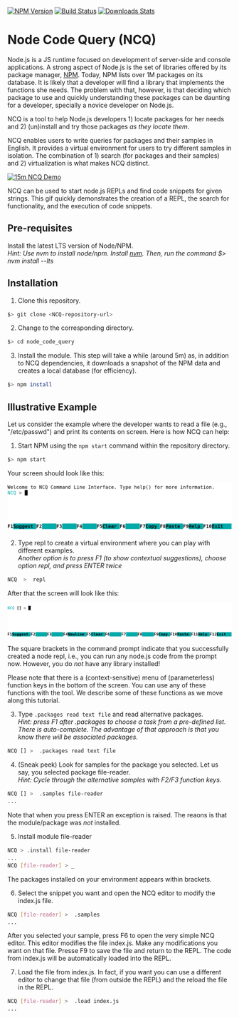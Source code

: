 
[![NPM Version][npm-image]][npm-url]
[![Build Status][travis-image]][travis-url]
[![Downloads Stats][npm-downloads]][npm-url]

# Node Code Query (NCQ)

Node.js is a JS runtime focused on development of server-side and console applications. A strong aspect of Node.js is the set of libraries offered by 
its package manager, [NPM](https://www.npmjs.com/). Today, NPM lists over 1M packages on its database. It is likely that a developer will find a library that implements the functions she needs. The problem with that, however, is that deciding which package to use and quickly understanding these packages can be daunting for a developer, specially a novice developer on Node.js.

NCQ is a tool to help Node.js developers 1) locate packages for her needs and 2) (un)install and try those packages *as they locate them*. 

NCQ enables users to write queries for packages and their samples in English. It provides a virtual environment for users to try different samples in isolation. The combination of 1) search (for packages and their samples) and 2) virtualization is what makes NCQ distinct.

[![15m NCQ Demo](https://img.youtube.com/vi/C1PZ2g96eVo/0.jpg)](https://www.youtube.com/watch?v=C1PZ2g96eVo&t=43s/0.jpg)


NCQ can be used to start node.js REPLs and find code snippets for given strings. This gif quickly demonstrates the creation of a REPL, the search for functionality, and the execution of code snippets.

<!--[Here](https://1drv.ms/v/s!AoG_FqzVTCCZj0TSWAbXMwvzJ_0Z) is a demonstration of a very rough idea of ​​the project.-->

## Pre-requisites

Install the latest LTS version of Node/NPM.<br>*Hint: Use nvm to install node/npm. Install [nvm](https://github.com/nvm-sh/nvm). Then, run the command $> nvm install --lts*

## Installation

1. Clone this repository.

```sh
$> git clone <NCQ-repository-url>
```

2. Change to the corresponding directory.


```sh
$> cd node_code_query
```

3. Install the module. This step will take a while (around 5m) as, in addition to NCQ dependencies, it downloads a snapshot of the NPM data and creates a local database (for efficiency).

```sh
$> npm install
```

## Illustrative Example

Let us consider the example where the developer wants to read a file (e.g., "/etc/passwd") and print its contents on screen. Here is how NCQ can help:

1. Start NPM using the `npm start` command within the repository directory. 

```sh
$> npm start
```
Your screen should look like this:

![KEYS](/media/ncq_norepl.png)

2. Type repl to create a virtual environment where you can play with different examples.<br>*Another option is to press F1 (to show contextual suggestions), choose option repl, and press ENTER twice*

```sh
NCQ  >  repl
```
After that the screen will look like this:

![KEYS](/media/keys.png)

The square brackets in the command prompt indicate that you successfully created a node repl, i.e., you can run any node.js code from the prompt now. However, you do *not* have any library installed!

Please note that there is a (context-sensitive) menu of (parameterless) function keys in the bottom of the screen. You can use any of these functions with the tool. We describe some of these functions as we move along this tutorial.

<!--
3. Type `.help` in the command line or F12 (as per the menu of function keys) to see which commands you can use. 

```sh
NCQ [] >  .help
.help
.break           Sometimes you get stuck, this gets you out
.clear           Break, and also clear the local context
.editor          Enter editor mode
.exit            Exit the repl
.help            Print this help message
.install         Install given package. (Usage: .install <package>)
.load            Load JS from a file into the REPL session
.packages        Search for packages using a task, optional index to navigate results. (Usage: .packages <task> , <index>)
.samples         Search for samples using package names, or with no arguments, your installed packages. (Usage: .samples <package/s>)
.samplesByTask   Search for samples using a task. (Usage: .samplesByTask <task>)
.save            Save all evaluated commands in this REPL session to a file
.version         Print REPL version
```
-->

3. Type `.packages read text file` and read alternative packages.<br>*Hint: press F1 after .packages to choose a task from a pre-defined list. There is auto-complete. The advantage of that approach is that you know there will be associated packages.*

```sh
NCQ [] >  .packages read text file
```

4. (Sneak peek) Look for samples for the package you selected. Let us say, you selected package file-reader.<br>*Hint: Cycle through the alternative samples with F2/F3 function keys.*

```sh
NCQ [] >  .samples file-reader
...
```

Note that when you press ENTER an exception is raised. The reaons is that the module/package was *not* installed.

5. Install module file-reader

```sh
NCQ > .install file-reader
...
NCQ [file-reader] > _
```

The packages installed on your environment appears within brackets.

6. Select the snippet you want and open the NCQ editor to modify the index.js file.

```sh
NCQ [file-reader] >  .samples 
...
```

After you selected your sample, press F6 to open the very simple NCQ editor. This editor modifies the file index.js. Make any modifications you want on that file. Presse F9 to save the file and return to the REPL. The code from index.js will be automatically loaded into the REPL.

7. Load the file from index.js. In fact, if you want you can use a different editor to change that file (from outside the REPL) and the reload the file in the REPL.

```sh
NCQ [file-reader] >  .load index.js
...
```


<!--- 
put this in a different page. I think it is too much to digest here. --Marcelo
## Commands

### **CLI Commands:**

### `repl <package>`

Start a node.js REPL with the given packages installed.

### **REPL Commands:**

**Once the REPL is started you can use these commands:**

### `.packages <task>, <index?>`

Enter a task to search for packages. Prints a table of the 25 most starred packages and their descriptions. Optional index argument can be used to see more results. Starts at 0 by default. 

Example:
```
NCQ [] >  .packages read csv file, 0

  ┌─────────┬───────────────────┬───────────────────────────────────────────────┐
  │  index  │        name       │                   desciption                  │
  ├─────────┼───────────────────┼───────────────────────────────────────────────┤
  │    0    │ csv-to-collection │ reads a csv file and returns a collection of  │
  │         │                   │ objects, using the first record's values...   │ 
  └─────────┴───────────────────┴───────────────────────────────────────────────┘ 

```

### `.samples <package>`
Search for samples by package name. If no package/s specified, the command will search for code snippets from installed packages. Code snippets will be inserted into your prompt, and cyclable using the cycle button.

```sh
NCQ [] >  .samples csv-to-collection
.samples csv-to-collection
package: csv-to-collection, rank: 0, 1/2
NCQ [] > // this csv:
//
// name,age
// sally,5
// billy,10

// becomes...
[
  {name: "sally", age: "5"},
  {name: "billy", age: "10"}
]

```

### `.samplesByTask <task>`
Enter a task to find code snippets. Code snippets will be inserted into your prompt, and cyclable using the cycle button (default <kbd>alt</kbd> + <kbd>1</kbd>) or according to your platform. For that see the session Keybindings.

### `.install <package>`

Runs `npm install` for a given package.

### `.uninstall <package>`
Runs `npm uninstall` for a given package.

### Keybindings

The following functinalities are mapped to these keys by default:


| **Command**     |    **Keys**  |
|-|-|
| open and close autocompletes | <kbd>tab</kbd> |
| insert autocomplete | <kbd>enter</kbd> |
| scroll autocompletes | <kbd>up</kbd> / <kbd>down</kbd> |
| Cycle snippets (Windows) | <kbd>alt</kbd> + <kbd>1</kbd> |
| Cycle snippets (MacOs) | <kbd>shift</kbd> + <kbd>right</kbd> |
| View command history | <kbd>ctrl</kbd> + <kbd>up</kbd> / <kbd>ctrl</kbd> + <kbd>down</kbd> |
| Move cursor up and down in REPL | <kbd>up</kbd> / <kbd>down</kbd> |
| New line in REPL | <kbd>down</kbd> on last line |
| Paste multi-line | <kbd>ctrl</kbd> + <kbd>v</kbd> |
| Copy current input | <kbd>ctrl</kbd> + <kbd>s</kbd> |

Because of different terminal configurations, many of these keybindings can be modified in the config.json file generated on first run.
-->

<!--
## Testing

To run tests, install DevDependencies:

```
npm install --only=dev
```

Then use:

```
npm test
```

You can see test coverage using:

```
npm run coverage
```

We use mocha, nyc and sinon for testing.

-->

<!--
_For more examples and usage, please refer to the [Wiki][wiki]._
-->

<!-- ## Development setup


## Release History

* 0.2.1
    * CHANGE: Update docs (module code remains unchanged)
* 0.2.0
    * CHANGE: Remove `setDefaultXYZ()`
    * ADD: Add `init()`


## Meta

Your Name – [@YourTwitter](https://twitter.com/dbader_org) – YourEmail@example.com

Distributed under the XYZ license. See ``LICENSE`` for more information.

[https://github.com/yourname/github-link](https://github.com/dbader/)


## Contributing

1. Fork it (<https://github.com/yourname/yourproject/fork>)
2. Create your feature branch (`git checkout -b feature/fooBar`)
3. Commit your changes (`git commit -am 'Add some fooBar'`)
4. Push to the branch (`git push origin feature/fooBar`)
5. Create a new Pull Request -->

<!-- Markdown link & img dfn's -->
[npm-image]: https://img.shields.io/npm/v/datadog-metrics.svg?style=flat-square
[npm-url]: https://npmjs.org/package/datadog-metrics
[npm-downloads]: https://img.shields.io/npm/dm/datadog-metrics.svg?style=flat-square
[travis-image]: https://img.shields.io/travis/dbader/node-datadog-metrics/master.svg?style=flat-square
[travis-url]: https://travis-ci.org/dbader/node-datadog-metrics
[wiki]: https://github.com/yourname/yourproject/wiki
